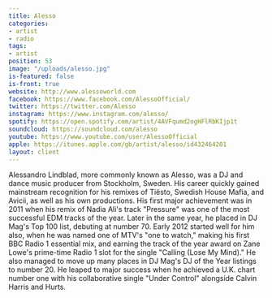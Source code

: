 ```yaml
---
title: Alesso
categories:
- artist
- radio
tags:
- artist
position: 53
image: "/uploads/alesso.jpg"
is-featured: false
is-front: true
website: http://www.alessoworld.com
facebook: https://www.facebook.com/AlessoOfficial/
twitter: https://twitter.com/Alesso
instagram: https://www.instagram.com/alesso/
spotify: https://open.spotify.com/artist/4AVFqumd2ogHFlRbKIjp1t
soundcloud: https://soundcloud.com/alesso
youtube: https://www.youtube.com/user/AlessoOfficial
apple: https://itunes.apple.com/gb/artist/alesso/id432464201
layout: client
---
```


Alessandro Lindblad, more commonly known as Alesso, was a DJ and dance music producer from Stockholm, Sweden. His career quickly gained mainstream recognition for his remixes of Tiësto, Swedish House Mafia, and Avicii, as well as his own productions. His first major achievement was in 2011 when his remix of Nadia Ali's track "Pressure" was one of the most successful EDM tracks of the year. Later in the same year, he placed in DJ Mag's Top 100 list, debuting at number 70. Early 2012 started well for him also, when he was named one of MTV's "one to watch," making his first BBC Radio 1 essential mix, and earning the track of the year award on Zane Lowe's prime-time Radio 1 slot for the single "Calling (Lose My Mind)." He also managed to move up many places in DJ Mag's DJ of the Year listings to number 20. He leaped to major success when he achieved a U.K. chart number one with his collaborative single "Under Control" alongside Calvin Harris and Hurts.